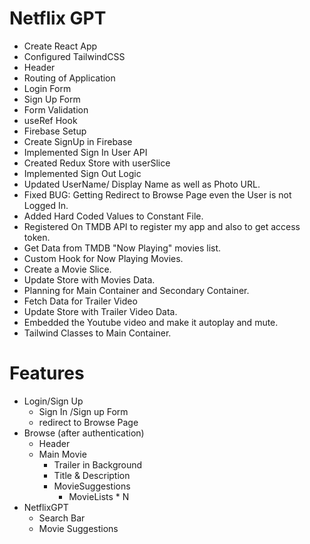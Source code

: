 # Netflix GPT

- Create React App
- Configured TailwindCSS
- Header
- Routing of Application
- Login Form
- Sign Up Form
- Form Validation
- useRef Hook
- Firebase Setup
- Create SignUp in Firebase
- Implemented Sign In User API
- Created Redux Store with userSlice
- Implemented Sign Out Logic
- Updated UserName/ Display Name as well as Photo URL.
- Fixed BUG: Getting Redirect to Browse Page even the User is not Logged In.
- Added Hard Coded Values to Constant File.
- Registered On TMDB API to register my app and also to get access token.
- Get Data from TMDB "Now Playing" movies list.
- Custom Hook for Now Playing Movies.
- Create a Movie Slice.
- Update Store with Movies Data.
- Planning for Main Container and Secondary Container.
- Fetch Data for Trailer Video
- Update Store with Trailer Video Data.
- Embedded the Youtube video and make it autoplay and mute.
- Tailwind Classes to Main Container.

# Features

- Login/Sign Up
  - Sign In /Sign up Form
  - redirect to Browse Page
- Browse (after authentication)
  - Header
  - Main Movie
    - Trailer in Background
    - Title & Description
    - MovieSuggestions
      - MovieLists \* N
- NetflixGPT
  - Search Bar
  - Movie Suggestions
